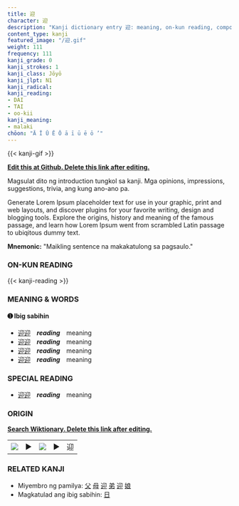 ```yaml
---
title: 迎
character: 迎
description: "Kanji dictionary entry 迎: meaning, on-kun reading, compounds, origin, related kanji"
content_type: kanji
featured_image: "/迎.gif"
weight: 111
frequency: 111
kanji_grade: 0
kanji_strokes: 1
kanji_class: Jōyō
kanji_jlpt: N1
kanji_radical: 
kanji_reading: 
- DAI
- TAI
- oo-kii
kanji_meaning:
- malaki
chōon: "Ā Ī Ū Ē Ō ā ī ū ē ō ’"
---
```

[//]: # (Don't edit the line below. Kanji animated GIF code is automatically generated.)
{{< kanji-gif >}}

[//]: # (Edit below this line.)

**[Edit this at Github. Delete this link after editing.](https://github.com/tim0g/tim/tree/main/content/kanji/迎/index.md)**

Magsulat dito ng introduction tungkol sa kanji. Mga opinions, impressions, suggestions, trivia, ang kung ano-ano pa.

Generate Lorem Ipsum placeholder text for use in your graphic, print and web layouts, and discover plugins for your favorite writing, design and blogging tools. Explore the origins, history and meaning of the famous passage, and learn how Lorem Ipsum went from scrambled Latin passage to ubiqitous dummy text.
 
**Mnemonic:** "Maikling sentence na makakatulong sa pagsaulo."

### ON-KUN READING

[//]: # (Don't edit the line below. ON-KUN READING code is automatically generated.)
{{< kanji-reading >}}

### MEANING & WORDS

#### ➊ **Ibig sabihin**
  - [迎](../迎)[迎](../迎)　***reading***　meaning
  - [迎](../迎)[迎](../迎)　***reading***　meaning
  - [迎](../迎)[迎](../迎)　***reading***　meaning
  - [迎](../迎)[迎](../迎)　***reading***　meaning

### SPECIAL READING
  - [迎](../迎)[迎](../迎)　***reading***　meaning

### ORIGIN

**[Search Wiktionary. Delete this link after editing.](https://wiktionary.org/wiki/迎)**
<table class="kanji-table"><tr><td>
<img src="60px-迎-bronze.svg.png">
</td><td>▶</td><td>
<img src="60px-迎-oracle.svg.png">
</td><td>▶</td>
<td class="kanji-origin">迎</td>
</tr></table>

### RELATED KANJI
- Miyembro ng pamilya: [父](../父) [母](../母) [迎](../迎) [弟](../弟) [迎](../迎) [娘](../娘)
- Magkatulad ang ibig sabihin: [日](../日)
